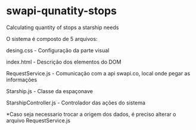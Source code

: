 # swapi-qunatity-stops
Calculating quantity of stops a starship needs

O sistema é composto de 5 arquivos:

desing.css - Configuração da parte visual

index.html - Descrição dos elementos do DOM 

RequestService.js - Comunicação com a api swapi.co, local onde pegar as informações

Starship.js - Classe da espaçonave 

StarshipController.js - Controlador das ações do sistema

*Caso seja necessario trocar a origem dos dados, é preciso alterar o arquivo RequestService.js
